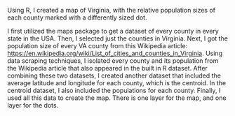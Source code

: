 Using R, I created a map of Virginia, with the relative population sizes of each county marked with a differently sized dot. 

I first utilized the maps package to get a dataset of every county in every state in the USA. Then, I selected just the counties in Virginia.
Next, I got the population size of every VA county from this Wikipedia article: https://en.wikipedia.org/wiki/List_of_cities_and_counties_in_Virginia. 
Using data scraping techniques, I isolated every county and its population from the Wikipedia article that also appeared in the built in R dataset. 
After combining these two datasets, I created another dataset that included the average latitude and longitude for each county, which is the centroid.
In the centroid dataset, I also included the populations for each county.
Finally, I used all this data to create the map. There is one layer for the map, and one layer for the dots. 

